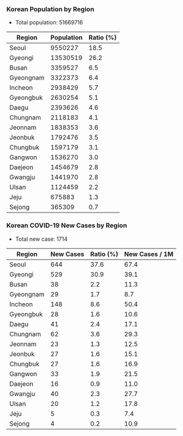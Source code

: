 ### Korean Population by Region

- Total population: 51669716

| Region    | Population | Ratio (%) |
| --------- | ---------- | --------- |
| Seoul     | 9550227    | 18.5      |
| Gyeongi   | 13530519   | 26.2      |
| Busan     | 3359527    | 6.5       |
| Gyeongnam | 3322373    | 6.4       |
| Incheon   | 2938429    | 5.7       |
| Gyeongbuk | 2630254    | 5.1       |
| Daegu     | 2393626    | 4.6       |
| Chungnam  | 2118183    | 4.1       |
| Jeonnam   | 1838353    | 3.6       |
| Jeonbuk   | 1792476    | 3.5       |
| Chungbuk  | 1597179    | 3.1       |
| Gangwon   | 1536270    | 3.0       |
| Daejeon   | 1454679    | 2.8       |
| Gwangju   | 1441970    | 2.8       |
| Ulsan     | 1124459    | 2.2       |
| Jeju      | 675883     | 1.3       |
| Sejong    | 365309     | 0.7       |

### Korean COVID-19 New Cases by Region

- Total new case: 1714

| Region    | New Cases | Ratio (%) | New Cases / 1M |
| --------- | --------- | --------- | -------------- |
| Seoul     | 644       | 37.6      | 67.4           |
| Gyeongi   | 529       | 30.9      | 39.1           |
| Busan     | 38        | 2.2       | 11.3           |
| Gyeongnam | 29        | 1.7       | 8.7            |
| Incheon   | 148       | 8.6       | 50.4           |
| Gyeongbuk | 28        | 1.6       | 10.6           |
| Daegu     | 41        | 2.4       | 17.1           |
| Chungnam  | 62        | 3.6       | 29.3           |
| Jeonnam   | 23        | 1.3       | 12.5           |
| Jeonbuk   | 27        | 1.6       | 15.1           |
| Chungbuk  | 27        | 1.6       | 16.9           |
| Gangwon   | 33        | 1.9       | 21.5           |
| Daejeon   | 16        | 0.9       | 11.0           |
| Gwangju   | 40        | 2.3       | 27.7           |
| Ulsan     | 20        | 1.2       | 17.8           |
| Jeju      | 5         | 0.3       | 7.4            |
| Sejong    | 4         | 0.2       | 10.9           |
